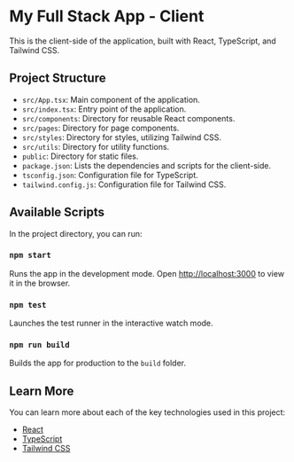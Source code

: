 # My Full Stack App - Client

This is the client-side of the application, built with React, TypeScript, and Tailwind CSS.

## Project Structure

- `src/App.tsx`: Main component of the application.
- `src/index.tsx`: Entry point of the application.
- `src/components`: Directory for reusable React components.
- `src/pages`: Directory for page components.
- `src/styles`: Directory for styles, utilizing Tailwind CSS.
- `src/utils`: Directory for utility functions.
- `public`: Directory for static files.
- `package.json`: Lists the dependencies and scripts for the client-side.
- `tsconfig.json`: Configuration file for TypeScript.
- `tailwind.config.js`: Configuration file for Tailwind CSS.

## Available Scripts

In the project directory, you can run:

### `npm start`

Runs the app in the development mode. Open [http://localhost:3000](http://localhost:3000) to view it in the browser.

### `npm test`

Launches the test runner in the interactive watch mode.

### `npm run build`

Builds the app for production to the `build` folder.

## Learn More

You can learn more about each of the key technologies used in this project:

- [React](https://reactjs.org/)
- [TypeScript](https://www.typescriptlang.org/)
- [Tailwind CSS](https://tailwindcss.com/)